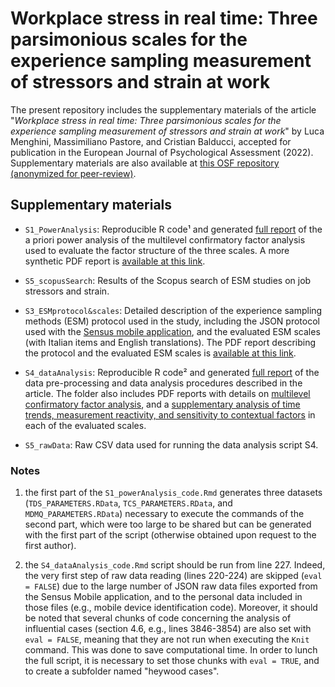 # Workplace stress in real time: Three parsimonious scales for the experience sampling measurement of stressors and strain at work
The present repository includes the supplementary materials of the article "*Workplace stress in real time: Three parsimonious scales for the experience sampling measurement of stressors and strain at work*" by Luca Menghini, Massimiliano Pastore, and Cristian Balducci, accepted for publication in the European Journal of Psychological Assessment (2022). Supplementary materials are also available at [this OSF repository (anonymized for peer-review)](https://osf.io/87a9p/?view_only=8439d7578f54405a853b31264df9bc19).

## Supplementary materials
- `S1_PowerAnalysis`: Reproducible R code&sup1; and generated [full report](https://Luca-Menghini.github.io/ESMmeasures-workplaceStress/S1_PowerAnalysis/S1_powerAnalysis_fullReport.html) of the a priori power analysis of the multilevel confirmatory factor analysis used to evaluate the factor structure of the three scales. A more synthetic PDF report is [available at this link](https://Luca-Menghini.github.io/ESMmeasures-workplaceStress/S1_PowerAnalysis/S1_powerAnalysis_shortReport.pdf).

- `S5_scopusSearch`: Results of the Scopus search of ESM studies on job stressors and strain.

- `S3_ESMprotocol&scales`: Detailed description of the experience sampling methods (ESM) protocol used in the study, including the JSON protocol used with the [Sensus mobile application](https://predictive-technology-laboratory.github.io/sensus/), and the evaluated ESM scales (with Italian items and English translations). The PDF report describing the protocol and the evaluated ESM scales is [available at this link](https://Luca-Menghini.github.io/ESMmeasures-workplaceStress/S3_ESMprotocol%26scales/S3_ESMprotocol%26scales.pdf).

- `S4_dataAnalysis`: Reproducible R code&sup2; and generated [full report](https://Luca-Menghini.github.io/ESMmeasures-workplaceStress/S4_dataAnalysis/S4_dataAnalysis_fullReport.html) of the data pre-processing and data analysis procedures described in the article. The folder also includes PDF reports with details on [multilevel confirmatory factor analysis](https://Luca-Menghini.github.io/ESMmeasures-workplaceStress/S4_dataAnalysis/S4.1_MCFAdetails.pdf), and a [supplementary analysis of time trends, measurement reactivity, and sensitivity to contextual factors](https://Luca-Menghini.github.io/ESMmeasures-workplaceStress/S4_dataAnalysis/S4.2_SensitivityToContextualFactors.pdf) in each of the evaluated scales.

- `S5_rawData`: Raw CSV data used for running the data analysis script S4.

### Notes
1. the first part of the `S1_powerAnalysis_code.Rmd` generates three datasets (`TDS_PARAMETERS.RData`, `TCS_PARAMETERS.RData`, and `MDMQ_PARAMETERS.RData`) necessary to execute the commands of the second part, which were too large to be shared but can be generated with the first part of the script (otherwise obtained upon request to the first author).

2. the `S4_dataAnalysis_code.Rmd` script should be run from line 227. Indeed, the very first step of raw data reading (lines 220-224) are skipped (`eval = FALSE`) due to the large number of JSON raw data files exported from the Sensus Mobile application, and to the personal data included in those files (e.g., mobile device identification code). Moreover, it should be noted that several chunks of code concerning the analysis of influential cases (section 4.6, e.g., lines 3846-3854) are also set with `eval = FALSE`, meaning that they are not run when executing the `Knit` command. This was done to save computational time. In order to lunch the full script, it is necessary to set those chunks with `eval = TRUE`, and to create a subfolder named "heywood cases".
